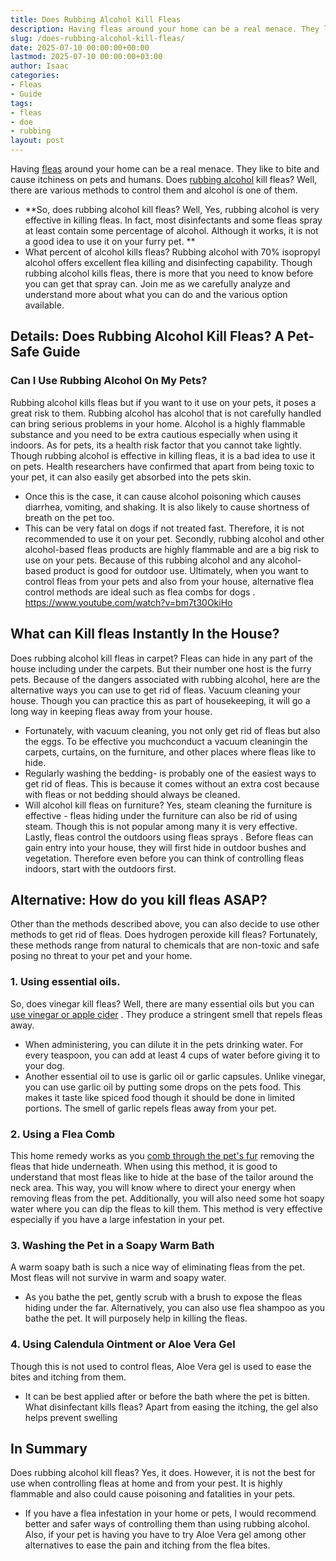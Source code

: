 ```yaml
---
title: Does Rubbing Alcohol Kill Fleas
description: Having fleas around your home can be a real menace. They like to bite and cause itchiness on pets and humans. Does rubbing alcohol kill fleas?
slug: /does-rubbing-alcohol-kill-fleas/
date: 2025-07-10 00:00:00+00:00
lastmod: 2025-07-10 00:00:00+03:00
author: Isaac
categories:
- Fleas
- Guide
tags:
- fleas
- doe
- rubbing
layout: post
---
```

Having [fleas](https://pestpolicy.com/does-apple-cider-vinegar-kill-fleas/) around your home can be a real menace. They like to bite and cause itchiness on pets and humans. Does
[rubbing alcohol](https://www.webmd.com/first-aid/ss/rubbing-alcohol-uses)
kill fleas? Well, there are various methods to control them and alcohol is one of them.
- **So, does rubbing alcohol kill fleas? Well, Yes, rubbing alcohol is very effective in killing fleas. In fact, most disinfectants and some fleas spray at least contain some percentage of alcohol. Although it works, it is not a good idea to use it on your furry pet. **
- What percent of alcohol kills fleas? Rubbing alcohol with 70% isopropyl alcohol offers excellent flea killing and disinfecting capability.
Though rubbing alcohol kills fleas, there is more that you need to know before you can get that spray can. Join me as we carefully analyze and understand more about what you can do and the various option available.
## Details: Does Rubbing Alcohol Kill Fleas? A Pet-Safe Guide
### Can I Use Rubbing Alcohol On My Pets?
Rubbing alcohol kills fleas but if you want to it use on your pets, it poses a great risk to them. Rubbing alcohol has alcohol that is not carefully handled can bring serious problems in your home.
Alcohol is a highly flammable substance and you need to be extra cautious especially when using it indoors. As for pets, its a health risk factor that you cannot take lightly.
Though rubbing alcohol is effective in killing fleas, it is a bad idea to use it on pets. Health researchers have confirmed that apart from being toxic to your pet, it can also easily get absorbed into the pets skin.
- Once this is the case, it can cause alcohol poisoning which causes diarrhea, vomiting, and shaking. It is also likely to cause shortness of breath on the pet too.
- This can be very fatal on dogs if not treated fast. Therefore, it is not recommended to use it on your pet.
Secondly, rubbing alcohol and other alcohol-based fleas products are highly flammable and are a big risk to use on your pets. Because of this rubbing alcohol and any alcohol-based product is good for outdoor use.
Ultimately, when you want to control fleas from your pets and also from your house, alternative flea control methods are ideal such as
flea combs for dogs
.
https://www.youtube.com/watch?v=bm7t30OkiHo
## What can Kill fleas Instantly In the House?
Does rubbing alcohol kill fleas in carpet? Fleas can hide in any part of the house including under the carpets. But their number one host is the furry pets. Because of the dangers associated with rubbing alcohol, here are the alternative ways you can use to get rid of fleas.
Vacuum cleaning your house. Though you can practice this as part of housekeeping, it will go a long way in keeping fleas away from your house.
- Fortunately, with vacuum cleaning, you not only get rid of fleas but also the eggs. To be effective you muchconduct a vacuum cleaningin the carpets, curtains, on the furniture, and other places where fleas like to hide.
- Regularly washing the bedding- is probably one of the easiest ways to get rid of fleas. This is because it comes without an extra cost because with fleas or not bedding should always be cleaned.
- Will alcohol kill fleas on furniture? Yes, steam cleaning the furniture is effective - fleas hiding under the furniture can also be rid of using steam. Though this is not popular among many it is very effective.
Lastly, fleas control the
outdoors using fleas sprays
. Before fleas can gain entry into your house, they will first hide in outdoor bushes and vegetation. Therefore even before you can think of controlling fleas indoors, start with the outdoors first.
## Alternative: How do you kill fleas ASAP?
Other than the methods described above, you can also decide to use other methods to get rid of fleas. Does hydrogen peroxide kill fleas?
Fortunately, these methods range from natural to chemicals that are non-toxic and safe posing no threat to your pet and your home.
### 1. Using essential oils.
So, does vinegar kill fleas? Well, there are many essential oils but you can
[use vinegar or apple cider](https://pestpolicy.com/does-apple-cider-vinegar-kill-fleas/)
. They produce a stringent smell that repels fleas away.
- When administering, you can dilute it in the pets drinking water. For every teaspoon, you can add at least 4 cups of water before giving it to your dog.
- Another essential oil to use is garlic oil or garlic capsules.
Unlike vinegar, you can use garlic oil by putting some drops on the pets food. This makes it taste like spiced food though it should be done in limited portions. The smell of garlic repels fleas away from your pet.
### 2. Using a Flea Comb
This home remedy works as you
[comb through the pet's fur](https://pestpolicy.com/best-electronic-flea-comb/)
removing the fleas that hide underneath.
When using this method, it is good to understand that most fleas like to hide at the base of the tailor around the neck area.
This way, you will know where to direct your energy when removing fleas from the pet.
Additionally, you will also need some hot soapy water where you can dip the fleas to kill them. This method is very effective especially if you have a large infestation in your pet.
### 3. Washing the Pet in a Soapy Warm Bath
A warm soapy bath is such a nice way of eliminating fleas from the pet. Most fleas will not survive in warm and soapy water.
- As you bathe the pet, gently scrub with a brush to expose the fleas hiding under the far.
Alternatively, you can also use flea shampoo as you bathe the pet. It will purposely help in killing the fleas.
### 4. Using Calendula Ointment or Aloe Vera Gel
Though this is not used to control fleas,
Aloe Vera gel
is used to ease the bites and itching from them.
- It can be best applied after or before the bath where the pet is bitten.
What disinfectant kills fleas? Apart from easing the itching, the gel also helps prevent swelling
## In Summary
Does rubbing alcohol kill fleas? Yes, it does. However, it is not the best for use when controlling fleas at home and from your pest. It is highly flammable and also could cause poisoning and fatalities in your pets.
- If you have a flea infestation in your home or pets, I would recommend better and safer ways of controlling them than using rubbing alcohol.
Also, if your pet is having you have to try Aloe Vera gel among other alternatives to ease the pain and itching from the flea bites.
